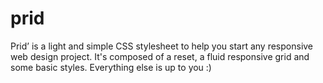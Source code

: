 # prid

Prid’ is a light and simple CSS stylesheet to help you start any responsive web design project. It's composed of a reset, a fluid responsive grid and some basic styles. Everything else is up to you :)